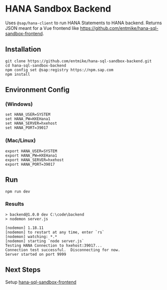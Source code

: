 # HANA Sandbox Backend
Uses `@sap/hana-client` to run HANA Statements to HANA backend.  Returns JSON meant for a Vue frontend like https://github.com/entmike/hana-sql-sandbox-frontend.

## Installation
```(bash)
git clone https://github.com/entmike/hana-sql-sandbox-backend.git
cd hana-sql-sandbox-backend
npm config set @sap:registry https://npm.sap.com
npm install
```

## Environment Config

### (Windows)
```(bash)
set HANA_USER=SYSTEM
set HANA_PW=HXEHana1
set HANA_SERVER=hxehost
set HANA_PORT=39017
```

### (Mac/Linux)
```(bash)
export HANA_USER=SYSTEM
export HANA_PW=HXEHana1
export HANA_SERVER=hxehost
export HANA_PORT=39017
```
## Run
```
npm run dev
```

### Results
```
> backend@1.0.0 dev C:\code\backend
> nodemon server.js

[nodemon] 1.18.11
[nodemon] to restart at any time, enter `rs`
[nodemon] watching: *.*
[nodemon] starting `node server.js`
Testing HANA Connection to hxehost:39017...
Connection test successful.  Disconnecting for now.
Server started on port 9999
```

## Next Steps
Setup [hana-sql-sandbox-frontend](https://github.com/entmike/hana-sql-sandbox-frontend)
